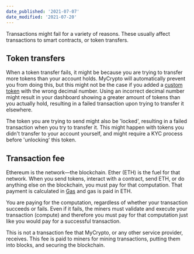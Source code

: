 ```yaml
---
date_published: '2021-07-07'
date_modified: '2021-07-20'
---
```


Transactions might fail for a variety of reasons. These usually affect transactions to smart contracts, or token transfers.

## Token transfers

When a token transfer fails, it might be because you are trying to transfer more tokens than your account holds. MyCrypto will automatically prevent you from doing this, but this might not be the case if you added a [custom token](/how-to/tokens/how-to-add-a-custom-token) with the wrong decimal number. Using an incorrect decimal number might result in your dashboard showing a greater amount of tokens than you actually hold, resulting in a failed transaction upon trying to transfer it elsewhere.

The token you are trying to send might also be 'locked', resulting in a failed transaction when you try to transfer it. This might happen with tokens you didn't transfer to your account yourself, and might require a KYC process before 'unlocking' this token.

## Transaction fee

Ethereum is the network—the blockchain. Ether (ETH) is the fuel for that network. When you send tokens, interact with a contract, send ETH, or do anything else on the blockchain, you must pay for that computation. That payment is calculated in [Gas](/general-knowledge/ethereum-blockchain/what-is-gas) and gas is paid in ETH.

You are paying for the computation, regardless of whether your transaction succeeds or fails. Even if it fails, the miners must validate and execute your transaction (compute) and therefore you must pay for that computation just like you would pay for a successful transaction.

This is not a transaction fee that MyCrypto, or any other service provider, receives. This fee is paid to miners for mining transactions, putting them into blocks, and securing the blockchain.
